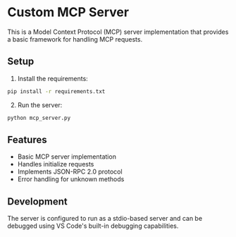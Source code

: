 # Custom MCP Server

This is a Model Context Protocol (MCP) server implementation that provides a basic framework for handling MCP requests.

## Setup

1. Install the requirements:
```bash
pip install -r requirements.txt
```

2. Run the server:
```bash
python mcp_server.py
```

## Features

- Basic MCP server implementation
- Handles initialize requests
- Implements JSON-RPC 2.0 protocol
- Error handling for unknown methods

## Development

The server is configured to run as a stdio-based server and can be debugged using VS Code's built-in debugging capabilities.
